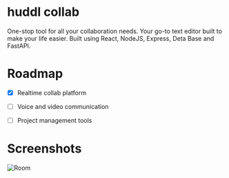 # huddl collab
One-stop tool for all your collaboration needs.
Your go-to text editor built to make your life easier.
Built using React, NodeJS, Express, Deta Base and FastAPI.

# Roadmap

- [x] Realtime collab platform
- [ ] Voice and video communication
- [ ] Project management tools 


# Screenshots

![Room](https://user-images.githubusercontent.com/70214527/148632161-e815a661-ffc6-40b5-bb8a-249fed9ccba6.jpg)
